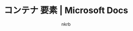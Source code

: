 ---
title: コンテナ 要素 | Microsoft Docs
description: null
keywords: null
ms.author: nabuthuk
author: nkrb
manager: kvivek
ms.date: 04/23/2019
ms.service: powerapps
ms.suite: ''
ms.tgt_pltfrm: ''
ms.topic: article
applies_to:
  - Dynamics 365 (online)
  - Dynamics 365 Version 9.x
---